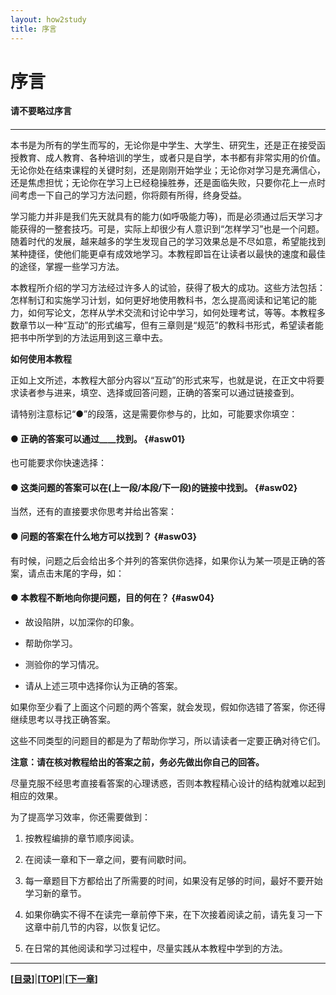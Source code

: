 ```yaml
---
layout: how2study
title: 序言
---
```


# 序言

**请不要略过序言**

<h4 id="top"></h4>

***

本书是为所有的学生而写的，无论你是中学生、大学生、研究生，还是正在接受函授教育、成人教育、各种培训的学生，或者只是自学，本书都有非常实用的价值。无论你处在结束课程的关键时刻，还是刚刚开始学业；无论你对学习是充满信心，还是焦虑担忧；无论你在学习上已经稳操胜券，还是面临失败，只要你花上一点时间考虑一下自己的学习方法问题，你将颇有所得，终身受益。

学习能力并非是我们先天就具有的能力(如呼吸能力等)，而是必须通过后天学习才能获得的一整套技巧。可是，实际上却很少有人意识到“怎样学习”也是一个问题。随着时代的发展，越来越多的学生发现自己的学习效果总是不尽如意，希望能找到某种捷径，使他们能更卓有成效地学习。本教程即旨在让读者以最快的速度和最佳的途径，掌握一些学习方法。

本教程所介绍的学习方法经过许多人的试验，获得了极大的成功。这些方法包括：怎样制订和实施学习计划，如何更好地使用教科书，怎么提高阅读和记笔记的能力，如何写论文，怎样从学术交流和讨论中学习，如何处理考试，等等。本教程多数章节以一种“互动”的形式编写，但有三章则是“规范”的教科书形式，希望读者能把书中所学到的方法运用到这三章中去。

**如何使用本教程**

正如上文所述，本教程大部分内容以“互动”的形式来写，也就是说，在正文中将要求读者参与进来，填空、选择或回答问题，正确的答案可以通过链接查到。

请特别注意标记“●”的段落，这是需要你参与的，比如，可能要求你填空：

#### ● 正确的答案可以通过<a onclick="alert('链接')">\_\_\_\_</a>找到。 {#asw01}

也可能要求你快速选择：

#### ● 这类问题的答案可以在(<a onclick="alert('本段')">上一段/本段/下一段</a>)的链接中找到。 {#asw02}

当然，还有的直接要求你思考并给出答案：

#### ● 问题的答案在<a onclick="alert('当前段落的链接中')">什么地方</a>可以找到？ {#asw03}

有时候，问题之后会给出多个并列的答案供你选择，如果你认为某一项是正确的答案，请点击末尾的字母，如：

#### ● 本教程不断地向你提问题，目的何在？ {#asw04}

- <a onclick="alert('这不是本教程的目的，本教程中所有的问题都是精心设计的，但并不是为了误导你。如果你认真思考问题的答案，相信你会做出更好的选择。现在请回到原来的问题，重新考虑你的答案。')">故设陷阱，以加深你的印象。</a>

- <a onclick="alert('这正是本教程的目的。这些问题将迫使你积极思考，帮助你集中精力，将你的注意力引到重要的观点上来，并使你随时了解自己对这些观点的理解程度。总之，这些问题将帮助你学习。请继续阅读下文。')">帮助你学习。</a>

- <a onclick="alert('测验不是这些问题的目的，因为没有人会来检查你的回答是否正确。这些问题有着更重要的作用。请回到原来的问题，重新考虑你的答案。')">测验你的学习情况。</a>

- <a onclick="alert('你没有必要打开这个链接，你需要查看你认为正确的答案，而对于毫无关系的链接和选项，请果断跳过，否则，你会浪费很多时间。忽略对你没有价值的内容，在互联网上学习严肃知识时，尤其要注意这一点。请回到原来的问题，选择你认为正确的答案。')">请从上述三项中选择你认为正确的答案。</a>

如果你至少看了上面这个问题的两个答案，就会发现，假如你选错了答案，你还得继续思考以寻找正确答案。

这些不同类型的问题目的都是为了帮助你学习，所以请读者一定要正确对待它们。

**注意：请在核对教程给出的答案之前，务必先做出你自己的回答。**

尽量克服不经思考直接看答案的心理诱惑，否则本教程精心设计的结构就难以起到相应的效果。

为了提高学习效率，你还需要做到：

1. 按教程编排的章节顺序阅读。

2. 在阅读一章和下一章之间，要有间歇时间。

3. 每一章题目下方都给出了所需要的时间，如果没有足够的时间，最好不要开始学习新的章节。

4. 如果你确实不得不在读完一章前停下来，在下次接着阅读之前，请先复习一下这章中前几节的内容，以恢复记忆。

5. 在日常的其他阅读和学习过程中，尽量实践从本教程中学到的方法。

***

**[[目录][content]]**\|**[[TOP](#top)]**\|**[[下一章][next]]**

[content]: how2study.html '目录'

[next]: how2study_1.html '第一章 如何组织学习'
